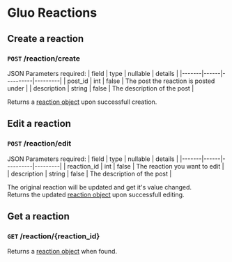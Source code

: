 # Gluo Reactions

## Create a reaction

### `POST` /reaction/create

JSON Parameters required:
| field | type | nullable | details |
|-------|------|----------|---------|
| post_id | int | false | The post the reaction is posted under |
| description | string | false | The description of the post |

Returns a [reaction object](/v4/core/objects.md#reaction-object) upon successfull creation.

## Edit a reaction

### `POST` /reaction/edit

JSON Parameters required:
| field | type | nullable | details |
|-------|------|----------|---------|
| reaction_id | int | false | The reaction you want to edit |
| description | string | false | The description of the post |

The original reaction will be updated and get it's value changed.  
Returns the updated [reaction object](/v4/core/objects.md#reaction-object) upon successfull editing.

## Get a reaction

### `GET` /reaction/{reaction_id}

Returns a [reaction object](/v4/core/objects.md#reaction-object) when found.

